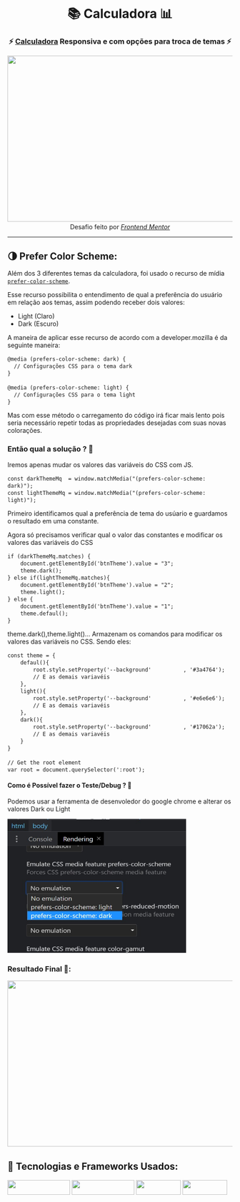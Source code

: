 <!-- Começo/ Apresentação -->
<h1 align="center">📚 Calculadora 📊</h1>
<h3 align="center"> ⚡ <a href="https://igorcbraz.github.io/Calculadora/" target="_blank">Calculadora</a> Responsiva e com opções para troca de temas ⚡</h3>

<!-- Imagens do Projeto -->
<div align="center">
<img width="584px" height="372px" src="https://user-images.githubusercontent.com/82618164/126012518-19b8e31c-6388-48ad-aa82-610bbab838c3.gif"/> <br>
<!-- Atribuições-->
Desafio feito por <a href="https://www.frontendmentor.io/challenges/calculator-app-9lteq5N29"><em>Frontend Mentor</em></a>
</div>

<hr></hr>    
    
<h2 align="left">🌗  Prefer Color Scheme:</h2>
<p>Além dos 3 diferentes temas da calculadora, foi usado o recurso de mídia <a href="https://developer.mozilla.org/en-US/docs/Web/CSS/@media/prefers-color-scheme" target="_blank"><code>prefer-color-scheme</code></a>.</p>

<p>Esse recurso possibilita o entendimento de qual a preferência do usuário em relação aos temas, assim podendo receber dois valores:</p>

<ul>
<li>Light (Claro)</li>
<li>Dark (Escuro)</li>
</ul>

<p>A maneira de aplicar esse recurso de acordo com a developer.mozilla é da seguinte maneira:</p>

```
@media (prefers-color-scheme: dark) {
  // Configurações CSS para o tema dark
}

@media (prefers-color-scheme: light) {
  // Configurações CSS para o tema light
}
```
<p>Mas com esse método o carregamento do código irá ficar mais lento pois seria necessário repetir todas as propriedades desejadas com suas novas colorações.</p>
<h3>Então qual a solução ? 🤔</h3>
<p>Iremos apenas mudar os valores das variáveis do CSS com JS.</p>

```
const darkThemeMq  = window.matchMedia("(prefers-color-scheme: dark)");
const lightThemeMq = window.matchMedia("(prefers-color-scheme: light)");
```
<p>Primeiro identificamos qual a preferência de tema do usúario e guardamos o resultado em uma constante.</p>
<p>Agora só precisamos verificar qual o valor das constantes e modificar os valores das variáveis do CSS</p>

```
if (darkThemeMq.matches) {
    document.getElementById('btnTheme').value = "3";
    theme.dark();
} else if(lightThemeMq.matches){
    document.getElementById('btnTheme').value = "2";
    theme.light();    
} else {
    document.getElementById('btnTheme').value = "1";
    theme.defaul();    
}
```
<p>theme.dark(),theme.light()... Armazenam os comandos para modificar os valores das variáveis no CSS. Sendo eles:</p>

```
const theme = {
    defaul(){
        root.style.setProperty('--background'          , '#3a4764');
        // E as demais variavéis
    },
    light(){
        root.style.setProperty('--background'          , '#e6e6e6');
        // E as demais variavéis
    },
    dark(){
        root.style.setProperty('--background'          , '#17062a');
        // E as demais variavéis
    }
}

// Get the root element
var root = document.querySelector(':root');
```

<h4>Como é Possível fazer o Teste/Debug ? 🤔</h4>
</p>Podemos usar a ferramenta de desenvoledor do google chrome e alterar os valores Dark ou Light</p>
<img width="400px" height="300px" src="images/Debug.jpg"/>

<div align="left">

<h3>Resultado Final 🥳:</h3>

<img width="584px" height="372px" src="https://user-images.githubusercontent.com/82618164/126012352-7c19f908-f04b-4c66-a568-191bdfa5d8b8.gif"/>
    
<!-- Tecnologias e Frameworks Usados-->
<h2 align="left">🧠  Tecnologias e Frameworks Usados:</h2>

<img width="140px" height="33px" src="https://img.shields.io/badge/Bootstrap-563D7C?style=for-the-badge&logo=bootstrap&logoColor=white"/> <img width="140px" height="33px" src="https://img.shields.io/badge/JavaScript-323330?style=for-the-badge&logo=javascript&logoColor=F7DF1E"/> <img width="100px" height="33px" src="https://img.shields.io/badge/HTML5-E34F26?style=for-the-badge&logo=html5&logoColor=white"/> <img width="100px" height="33px" src="https://img.shields.io/badge/CSS3-1572B6?style=for-the-badge&logo=css3&logoColor=white"/>
